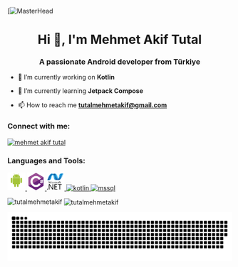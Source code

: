 [![MasterHead](https://tamediacdn.techaheadcorp.com/wp-content/uploads/2023/11/16044253/Kotlin-Programming-for-Android-App-Development.webp)

<h1 align="center">Hi 👋, I'm Mehmet Akif Tutal</h1>
<h3 align="center">A passionate Android developer from Türkiye</h3>

- 🔭 I’m currently working on **Kotlin**

- 🌱 I’m currently learning **Jetpack Compose**

- 📫 How to reach me **tutalmehmetakif@gmail.com**

<h3 align="left">Connect with me:</h3>
<p align="left">
<a href="https://linkedin.com/in/mehmet akif tutal" target="blank"><img align="center" src="https://raw.githubusercontent.com/rahuldkjain/github-profile-readme-generator/master/src/images/icons/Social/linked-in-alt.svg" alt="mehmet akif tutal" height="30" width="40" /></a>
</p>

<h3 align="left">Languages and Tools:</h3>
<p align="left"> <a href="https://developer.android.com" target="_blank" rel="noreferrer"> <img src="https://raw.githubusercontent.com/devicons/devicon/master/icons/android/android-original-wordmark.svg" alt="android" width="40" height="40"/> </a> <a href="https://www.w3schools.com/cs/" target="_blank" rel="noreferrer"> <img src="https://raw.githubusercontent.com/devicons/devicon/master/icons/csharp/csharp-original.svg" alt="csharp" width="40" height="40"/> </a> <a href="https://dotnet.microsoft.com/" target="_blank" rel="noreferrer"> <img src="https://raw.githubusercontent.com/devicons/devicon/master/icons/dot-net/dot-net-original-wordmark.svg" alt="dotnet" width="40" height="40"/> </a> <a href="https://kotlinlang.org" target="_blank" rel="noreferrer"> <img src="https://www.vectorlogo.zone/logos/kotlinlang/kotlinlang-icon.svg" alt="kotlin" width="40" height="40"/> </a> <a href="https://www.microsoft.com/en-us/sql-server" target="_blank" rel="noreferrer"> <img src="https://www.svgrepo.com/show/303229/microsoft-sql-server-logo.svg" alt="mssql" width="40" height="40"/> </a> </p>

<p><img align="left" src="https://github-readme-stats.vercel.app/api/top-langs?username=tutalmehmetakif&show_icons=true&locale=en&layout=compact" alt="tutalmehmetakif" /></p>

<p>&nbsp;<img align="center" src="https://github-readme-stats.vercel.app/api?username=tutalmehmetakif&show_icons=true&locale=en" alt="tutalmehmetakif" /></p>

![snake gif](https://github.com/tutalmehmetakif/tutalmehmetakif/blob/output/github-snake-dark.svg)
